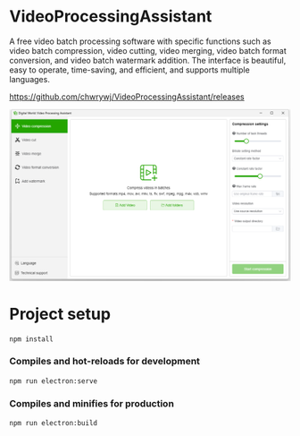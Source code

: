 # VideoProcessingAssistant
A free video batch processing software with specific functions such as video batch compression, video cutting, video merging, video batch format conversion, and video batch watermark addition. The interface is beautiful, easy to operate, time-saving, and efficient, and supports multiple languages.

https://github.com/chwrywj/VideoProcessingAssistant/releases

![](https://github.com/chwrywj/VideoProcessingAssistant/blob/main/screenshot1.png)

# Project setup
```
npm install
```

### Compiles and hot-reloads for development
```
npm run electron:serve
```

### Compiles and minifies for production
```
npm run electron:build
```
